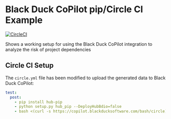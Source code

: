 # Black Duck CoPilot pip/Circle CI Example

[![CircleCI](https://img.shields.io/circleci/project/github/BlackDuckCoPilot/example-pip-circle/master.svg)](https://circleci.com/gh/BlackDuckCoPilot/example-pip-circle)

Shows a working setup for using the Black Duck CoPilot integration to analyze the risk of project dependencies

## Circle CI Setup

The `circle.yml` file has been modified to upload the generated data to Black Duck CoPilot:

```yaml
test:
  post:
    - pip install hub-pip
    - python setup.py hub_pip --DeployHubBdio=false
    - bash <(curl -s https://copilot.blackducksoftware.com/bash/circle) ./build/blackduck/*.jsonld
```


